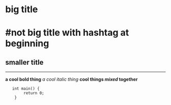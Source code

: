 # big title
#not big title with hashtag at beginning
=====

## smaller title
-----

**a cool bold thing**
*a cool italic thing*
**cool things *mixed* together**


```
   int main() {
        return 0;
    }
```
